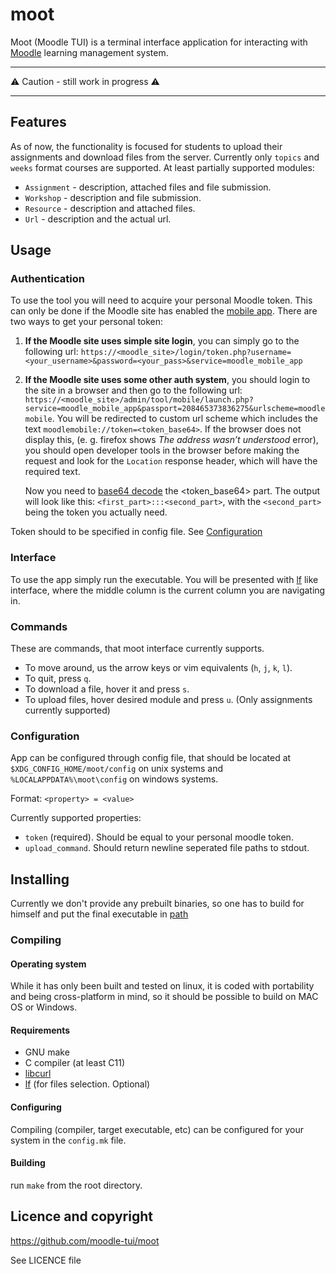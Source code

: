 # moot
Moot (Moodle TUI) is a terminal interface application for interacting with [Moodle](https://moodle.org/) learning management system.

---
⚠️ Caution - still work in progress ⚠️

---

## Features
As of now, the functionality is focused for students to upload their assignments
and download files from the server. Currently only `topics` and `weeks` format
courses are supported. At least partially supported modules:
 - `Assignment` - description, attached files and file submission.
 - `Workshop` - description and file submission.
 - `Resource` - description and attached files.
 - `Url` - description and the actual url.

## Usage

### Authentication

To use the tool you will need to acquire your personal Moodle token. This can
only be done if the Moodle site has enabled the [mobile
app](https://github.com/moodlehq/moodleapp). There are two ways to get your
personal token:
1. **If the Moodle site uses simple site login**, you can simply go to the
   following url:
   `https://<moodle_site>/login/token.php?username=<your_username>&password=<your_pass>&service=moodle_mobile_app`

2. **If the Moodle site uses some other auth system**, you should login to the
   site in a browser and then go to the following url:
   `https://<moodle_site>/admin/tool/mobile/launch.php?service=moodle_mobile_app&passport=208465373836275&urlscheme=moodlemobile`.
   You will be redirected to custom url scheme which includes the text
   `moodlemobile://token=<token_base64>`. If the browser does not display this,
   (e. g. firefox shows *The address wasn’t understood* error), you should open
   developer tools in the browser before making the request and look for the
   `Location` response header, which will have the required text.
 
   Now you need to [base64 decode](https://www.base64decode.org/) the
   <token_base64> part. The output will look like this:
   `<first_part>:::<second_part>`, with the `<second_part>` being the token you
   actually need.
   
Token should to be specified in config file. See [Configuration](https://github.com/moodle-tui/moot#configuration)

### Interface
To use the app simply run the executable. 
You will be presented with [lf](https://github.com/gokcehan/lf) like interface,
where the middle column is the current column you are navigating in.

### Commands
These are commands, that moot interface currently supports.
- To move around, us the arrow keys or vim equivalents (`h`, `j`, `k`, `l`).
- To quit, press `q`.
- To download a file, hover it and press `s`.
- To upload files, hover desired module and press `u`. (Only assignments currently supported)

### Configuration
App can be configured through config file, that should be located at `$XDG_CONFIG_HOME/moot/config` on unix systems and `%LOCALAPPDATA%\moot\config` on windows systems.

Format: `<property> = <value>`

Currently supported properties:
- `token` (required).
    Should be equal to your personal moodle token.
- `upload_command`.
    Should return newline seperated file paths to stdout.

## Installing
Currently we don't provide any prebuilt binaries, so one has to build for himself and put the final executable in [path](https://en.wikipedia.org/wiki/PATH_(variable))

### Compiling

#### Operating system
While it has only been built and tested on linux, it is coded with portability and being cross-platform in mind, so it should be possible to build on MAC OS or Windows.

#### Requirements
 - GNU make
 - C compiler (at least C11)
 - [libcurl](https://curl.se/libcurl/)
 - [lf](https://github.com/gokcehan/lf) (for files selection. Optional)

#### Configuring
Compiling (compiler, target executable, etc) can be configured for your system
in the `config.mk` file.

#### Building

run `make` from the root directory.

## Licence and copyright
https://github.com/moodle-tui/moot

See LICENCE file   
